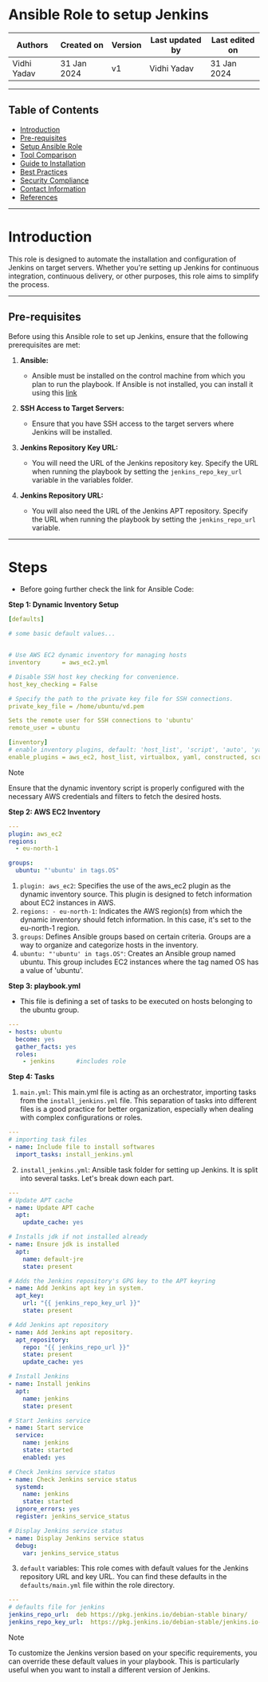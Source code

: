 # Ansible Role to setup Jenkins


|   Authors        |  Created on   |  Version   | Last updated by | Last edited on |
| -----------------| --------------| -----------|---------------- | -------------- |
| Vidhi Yadav      |  31 Jan 2024   |     v1     | Vidhi Yadav     | 31 Jan 2024    |

***
## Table of Contents
+ [Introduction](#Introduction)
+ [Pre-requisites](#pre-requisites)
+ [Setup Ansible Role](#steps)
+ [Tool Comparison](#tool-comparison)
+ [Guide to Installation](#Installing-OWASP-Dependency-Check)
+ [Best Practices](#best-practices)
+ [Security Compliance](#security-compliance)
+ [Contact Information](#contact-information)
+ [References](#references)

***
# Introduction
This role is designed to automate the installation and configuration of Jenkins on target servers. Whether you're setting up Jenkins for continuous integration, continuous delivery, or other purposes, this role aims to simplify the process.

***
## Pre-requisites

Before using this Ansible role to set up Jenkins, ensure that the following prerequisites are met:

1. **Ansible:**
   - Ansible must be installed on the control machine from which you plan to run the playbook. If Ansible is not installed, you can install it using this [link](https://docs.ansible.com/ansible/latest/installation_guide/intro_installation.html)

2. **SSH Access to Target Servers:**
   - Ensure that you have SSH access to the target servers where Jenkins will be installed.

4. **Jenkins Repository Key URL:**
   - You will need the URL of the Jenkins repository key. Specify the URL when running the playbook by setting the `jenkins_repo_key_url` variable in the variables folder.

5. **Jenkins Repository URL:**
   - You will also need the URL of the Jenkins APT repository. Specify the URL when running the playbook by setting the `jenkins_repo_url` variable.

***
# Steps 
* Before going further check the link for Ansible Code: 

**Step 1: Dynamic Inventory Setup** 

```yaml
[defaults]

# some basic default values...


# Use AWS EC2 dynamic inventory for managing hosts
inventory      = aws_ec2.yml

# Disable SSH host key checking for convenience.
host_key_checking = False

# Specify the path to the private key file for SSH connections.
private_key_file = /home/ubuntu/vd.pem

Sets the remote user for SSH connections to 'ubuntu'
remote_user = ubuntu

[inventory]
# enable inventory plugins, default: 'host_list', 'script', 'auto', 'yaml', 'ini', 'toml'
enable_plugins = aws_ec2, host_list, virtualbox, yaml, constructed, script, auto, ini, toml
```

> [!NOTE]
>Ensure that the dynamic inventory script is properly configured with the necessary AWS credentials and filters to fetch the desired hosts.

**Step 2:  AWS EC2 Inventory**

```yaml
---
plugin: aws_ec2
regions:
  - eu-north-1

groups: 
  ubuntu: "'ubuntu' in tags.OS"
```

1. `plugin: aws_ec2`: Specifies the use of the aws_ec2 plugin as the dynamic inventory source. This plugin is designed to fetch information about EC2 instances in AWS.
2. `regions: - eu-north-1`: Indicates the AWS region(s) from which the dynamic inventory should fetch information. In this case, it's set to the eu-north-1 region.
3. `groups`: Defines Ansible groups based on certain criteria. Groups are a way to organize and categorize hosts in the inventory.
4. `ubuntu: "'ubuntu' in tags.OS"`: Creates an Ansible group named ubuntu. This group includes EC2 instances where the tag named OS has a value of 'ubuntu'.

**Step 3: playbook.yml**
* This file is defining a set of tasks to be executed on hosts belonging to the ubuntu group.

```yaml
---
- hosts: ubuntu
  become: yes
  gather_facts: yes 
  roles:
    - jenkins      #includes role
```
**Step 4: Tasks**
1. `main.yml`: This main.yml file is acting as an orchestrator, importing tasks from the `install_jenkins.yml` file. This separation of tasks into different files is a good practice for better organization, especially when dealing with complex configurations or roles.

```yaml
---
# importing task files
- name: Include file to install softwares
  import_tasks: install_jenkins.yml
```

2. `install_jenkins.yml`: Ansible task folder for setting up Jenkins. It is split into several tasks. Let's break down each part.

```yaml
---
# Update APT cache
- name: Update APT cache
  apt:
    update_cache: yes

# Installs jdk if not installed already
- name: Ensure jdk is installed
  apt:
    name: default-jre
    state: present

# Adds the Jenkins repository's GPG key to the APT keyring
- name: Add Jenkins apt key in system.
  apt_key:
    url: "{{ jenkins_repo_key_url }}"
    state: present

# Add Jenkins apt repository
- name: Add Jenkins apt repository.
  apt_repository:
    repo: "{{ jenkins_repo_url }}"
    state: present
    update_cache: yes

# Install Jenkins
- name: Install jenkins 
  apt:
    name: jenkins
    state: present 

# Start Jenkins service
- name: Start service 
  service:
    name: jenkins 
    state: started 
    enabled: yes 

# Check Jenkins service status
- name: Check Jenkins service status
  systemd:
    name: jenkins
    state: started
  ignore_errors: yes
  register: jenkins_service_status

# Display Jenkins service status
- name: Display Jenkins service status
  debug:
    var: jenkins_service_status
```

3. `default` variables: This role comes with default values for the Jenkins repository URL and key URL. You can find these defaults in the `defaults/main.yml` file within the role directory.

```yaml
---
# defaults file for jenkins
jenkins_repo_url:  deb https://pkg.jenkins.io/debian-stable binary/ 
jenkins_repo_key_url:  https://pkg.jenkins.io/debian-stable/jenkins.io-2023.key 
```

> [!NOTE]
> To customize the Jenkins version based on your specific requirements, you can override these default values in your playbook. This is particularly useful when you want to install a different version of Jenkins.


